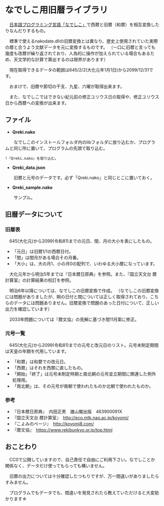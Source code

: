 # なでしこ用旧暦ライブラリ
　[日本語プログラミング言語「なでしこ」](https://nadesi.com/)で西暦と旧暦（和暦）を相互変換したりなんだりするもの。

　標準で使えるnakodate.dllの旧暦変換とは異なり、歴史上使用されていた実際の暦と合うよう文献データを元に変換するものです。
（一口に旧暦と言っても幾度も改暦が繰り返されており、人為的に操作が加えられている場合もあるため、天文学的な計算で算出するのは限界があります）

　現在取得できるデータの範囲は645/2/2(大化元年1月1日)から2099/12/31です。

　おまけで、旧暦や節切の干支、九星、六曜が取得出来ます。

　また、なでしこではできない紀元前の修正ユリウス日の取得や、修正ユリウス日から西暦への変換が出来ます。

## ファイル

- **Qreki.nako**

　　なでしこのインストールフォルダ内のlibフォルダに放り込むか、プログラムと同じ所に置いて、プログラムの先頭で取り込む。
 
```
!『Qreki.nako』を取り込む。
```
 
- **Qreki_data.json**
 
　　旧暦と元号のデータです。必ず「Qreki.nako」と同じとこに置いておく。 
 
- **Qreki_sample.nako**

　　サンプル。

## 旧暦データについて

### 旧暦表

　645(大化元)から2099(令和81)までの元日、閏、月の大小を表にしたもの。

- 「元日」は旧暦1/1の西暦日付。
- 「閏」は閏月がある場合その月番。
- 「大小」は、大の月1、小の月0の配列で、いわゆる大小暦になっています。

　大化元年から明治5年までは『日本暦日原典』を参照。また、『国立天文台 暦計算室』の計算結果の校訂を参照。

　明治6年以降については、なでしこの旧暦変換で作成。
 （なでしこの旧暦変換には問題がありましたが、朔の日付と閏については正しく取得されており、こちらのデータには問題ありません。旧暦変換で問題のあった日付について、正しい出力を確認しています）

　2033年問題については『暦文協』の見解に基づき閏11月案に修正。

### 元号一覧

　645(大化元)から2099(令和81)までの元号と改元日のリスト。元号未制定期間は天皇の年期を代用しています。

- 「和暦」は和暦での改元日。
- 「西暦」はそれを西暦に直したもの。
- 「開始」「終了」は元号未制定時期と南北朝の元号並立期間に関連した例外処理用。
- 「南北朝」は、その元号が南朝で使われたものか北朝で使われたものか。

### 参考
- 『日本暦日原典』　内田正男　雄山閣出版　463900091X
- 『国立天文台 暦計算室』　http://eco.mtk.nao.ac.jp/koyomi/
- 『こよみのページ』　http://koyomi8.com/
- 『暦文協』　https://www.rekibunkyo.or.jp/top.html

## おことわり

　CC0で公開していますので、自己責任で自由にご利用下さい。なでしことか関係なく、データだけ使ってもらっても構いません。

　旧暦の出力については十分確認したつもりですが、万一間違いがありましたらすみません。
 
　プログラムでもデータでも、間違いを発見されたら教えていただけると大変助かります☆
